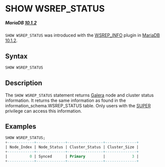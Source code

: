 # SHOW WSREP_STATUS

##### MariaDB [10.1.2](/kb/en/mariadb-1012-release-notes/)

`SHOW WSREP_STATUS` was introduced with the [WSREP_INFO](/columns-storage-engines-and-plugins/plugins/mariadb-replication-cluster-plugins/wsrep_info-plugin/) plugin in [MariaDB 10.1.2](/kb/en/mariadb-1012-release-notes/).

## Syntax

```sql
SHOW WSREP_STATUS
```

## Description

The `SHOW WSREP_STATUS` statement returns [Galera](/kb/en/galera/) node and cluster status information. It returns the same information as found in the <a undefined>information_schema.WSREP_STATUS</a> table. Only users with the [SUPER](/sql-statements-structure/sql-statements/account-management-sql-commands/grant/) privilege can access this information.

## Examples

```sql
SHOW WSREP_STATUS;
+------------+-------------+----------------+--------------+
| Node_Index | Node_Status | Cluster_Status | Cluster_Size |
+------------+-------------+----------------+--------------+
|          0 | Synced      | Primary        |            3 |
+------------+-------------+----------------+--------------+
```